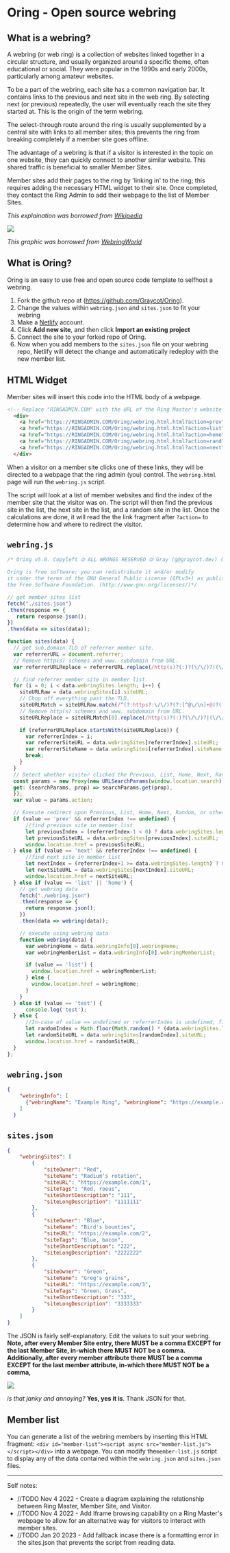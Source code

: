 # Oring - Open source webring

## What is a webring?

  A webring (or web ring) is a collection of websites linked together in a circular structure, and usually organized around a specific theme, often educational or social. They were popular in the 1990s and early 2000s, particularly among amateur websites.

  To be a part of the webring, each site has a common navigation bar. It contains links to the previous and next site in the web ring. By selecting next (or previous) repeatedly, the user will eventually reach the site they started at. This is the origin of the term webring. 
  
 The select-through route around the ring is usually supplemented by a central site with links to all member sites; this prevents the ring from breaking completely if a member site goes offline. 
 
The advantage of a webring is that if a visitor is interested in the topic on one website, they can quickly connect to another similar website. This shared traffic is beneficial to smaller Member Sites.
  
Member sites add their pages to the ring by 'linking in' to the ring; this requires adding the necessary HTML widget to their site. Once completed, they contact the Ring Admin to add their webpage to the list of Member Sites.

*This explaination was borrowed from [Wikipedia](https://en.wikipedia.org/wiki/Webring)*

![](https://docs.graycot.dev/uploads/3a175640-0dcd-4483-ba47-4aaa5b8f863f.png)

*This graphic was borrowed from [WebringWorld](http://www.webringworld.org/)*

## What is Oring?

  Oring is an easy to use free and open source code template to selfhost a webring. 
  1. Fork the github repo at (https://github.com/Graycot/Oring). 
  2. Change the values within `webring.json` and `sites.json` to fit your webring
  3. Make a [Netlify](https://www.netlify.com/) account.
  4. Click **Add new site**, and then click **Import an existing project**
  5. Connect the site to your forked repo of Oring.
  6. Now when you add members to the `sites.json` file on your webring repo, Netlify will detect the change and automatically redeploy with the new member list.


## HTML Widget

   Member sites will insert this code into the HTML body of a webpage.

  ```html
<!-- Replace "RINGADMIN.COM" with the URL of the Ring Master's website -->
    <div>
      <a href="https://RINGADMIN.COM/Oring/webring.html.html?action=prev"> < </a>
      <a href="https://RINGADMIN.COM/Oring/webring.html.html?action=list"> ... </a>
      <a href="https://RINGADMIN.COM/Oring/webring.html.html?action=home"> MYWEBRING </a>
      <a href="https://RINGADMIN.COM/Oring/webring.html.html?action=rand"> ? </a>
      <a href="https://RINGADMIN.COM/Oring/webring.html.html?action=next"> > </a>
    </div>
  ```

  When a visitor on a member site clicks one of these links, they will be directed to a webpage that the ring admin (you) control. The `webring.html` page will run the `webring.js` script.

  The script will look at a list of member websites and find the index of the member site that the visitor was on. The script will then find the previous site in the list, the next site in the list, and a random site in the list. Once the calculations are done, it will read the the link fragment after `?action=` to determine how and where to redirect the visitor.

## `webring.js`


```js
/* Oring v5.0. Copyleft 🄯 ALL WRONGS RESERVED 🄯 Gray (g@graycot.dev) (https://graycot.dev/).

Oring is free software; you can redistribute it and/or modify
it under the terms of the GNU General Public License (GPLv3+) as published by
the Free Software Foundation. (http://www.gnu.org/licenses/)*/

// get member sites list
fetch("./sites.json")
.then(response => {
   return response.json();
})
.then(data => sites(data));

function sites(data) {
  // get sub.domain.TLD of referrer member site.
  var referrerURL = document.referrer;
  // Remove http(s) schemes and www. subdomain from URL.
  var referrerURLReplace = referrerURL.replace(/http(s)?(:)?(\/\/)?|(\/\/)?(www\.)?/g, "");

  // find referrer member site in member list.
  for (i = 0; i < data.webringSites.length; i++) {
    siteURLRaw = data.webringSites[i].siteURL;
    // Chop off everything past the TLD.
    siteURLMatch = siteURLRaw.match(/^(?:https?:\/\/)?(?:[^@\/\n]+@)?(?:www\.)?([^:\/\n]+)/igm, "");
    // Remove http(s) schemes and www. subdomain from URL.
    siteURLReplace = siteURLMatch[0].replace(/http(s)?(:)?(\/\/)?|(\/\/)?(www\.)?/g, "");

    if (referrerURLReplace.startsWith(siteURLReplace)) {
      var referrerIndex = i;
      var referrerSiteURL = data.webringSites[referrerIndex].siteURL;
      var referrerSiteName = data.webringSites[referrerIndex].siteName;
      break;
    }
  }
  // Detect whether visitor clicked the Previous, List, Home, Next, Random, or other link:
  const params = new Proxy(new URLSearchParams(window.location.search), {
  get: (searchParams, prop) => searchParams.get(prop),
  });
  var value = params.action;

  // Execute redirect upon Previous, List, Home, Next, Random, or other actions
  if (value == 'prev' && referrerIndex !== undefined) {
      //find previous site in member list
      let previousIndex = (referrerIndex-1 < 0) ? data.webringSites.length-1 : referrerIndex-1;
      let previousSiteURL = data.webringSites[previousIndex].siteURL;
      window.location.href = previousSiteURL;
  } else if (value == 'next' && referrerIndex !== undefined) {
      //find next site in member list
      let nextIndex = (referrerIndex+1 >= data.webringSites.length) ? 0 : referrerIndex+1;
      let nextSiteURL = data.webringSites[nextIndex].siteURL;
      window.location.href = nextSiteURL;
  } else if (value == 'list' || 'home') {
    // get webring data
    fetch("./webring.json")
    .then(response => {
      return response.json();
    })
    .then(data => webring(data));

    // execute using webring data
    function webring(data) {
      var webringHome = data.webringInfo[0].webringHome;
      var webringMemberList = data.webringInfo[0].webringMemberList;

      if (value == 'list') {
        window.location.href = webringMemberList;
      } else {
        window.location.href = webringHome;
      }
    }
  } else if (value == 'test') {
      console.log('test');
  } else {
      //In-case of value == undefined or referrerIndex is undefined, find random site in member list
      let randomIndex = Math.floor(Math.random() * (data.webringSites.length));
      let randomSiteURL = data.webringSites[randomIndex].siteURL;
      window.location.href = randomSiteURL;
  }
};

```

## `webring.json`



```json
{
    "webringInfo": [
      {"webringName": "Example Ring", "webringHome": "https://example.com/home", "webringMemberList": "https://example.com/home#list"}
    ]
  }
```

## `sites.json`

```json
{
    "webringSites": [
        {
            "siteOwner": "Red",
            "siteName": "Radium's rotation",
            "siteURL": "https://example.com/1",
            "siteTags": "Red, roeus",
            "siteShortDescription": "111",
            "siteLongDescription": "1111111"
        },
        {
            "siteOwner": "Blue",
            "siteName": "Bird's bounties",
            "siteURL": "https://example.com/2",
            "siteTags": "Blue, bacon",
            "siteShortDescription": "222",
            "siteLongDescription": "2222222"
        },
        {
            "siteOwner": "Green",
            "siteName": "Greg's grains",
            "siteURL": "https://example.com/3",
            "siteTags": "Green, Grass",
            "siteShortDescription": "333",
            "siteLongDescription": "3333333"
        }
    ]
}
```

The JSON is fairly self-explanatory. Edit the values to suit your webring. **Note, after every Member Site entry, there MUST be a comma EXCEPT for the last Member Site, in-which there MUST NOT be a comma. Additionally, after every member attribute there MUST be a comma EXCEPT for the last member attribute, in-which there MUST NOT be a comma,** 

![](https://docs.graycot.dev/uploads/c663551f-225d-4548-a5e8-19a8e8e62087.png)

*is that janky and annoying?* **Yes, yes it is**. Thank JSON for that.

## Member list

You can generate a list of the webring members by inserting this HTML fragment: `<div id="member-list"><script async src="member-list.js"></script></div>`  into a webpage. You can modify the`member-list.js` script to display any of the data contained within the `webring.json` and `sites.json` files.

---
Self notes:

* //TODO Nov 4 2022 - Create a diagram explaining the relationship between Ring Master, Member Site, and Visitor.
* //TODO Nov 4 2022 - Add Iframe browsing capability on a Ring Master's webpage to allow for an alternative way for visitors to interact with member sites.
* //TODO Jan 20 2023 - Add fallback incase there is a formatting error in the sites.json that prevents the script from reading data.
